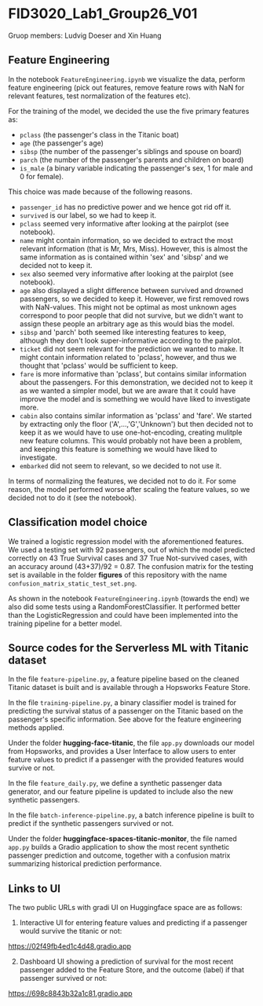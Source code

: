 # FID3020_Lab1_Group26_V01
Gruop members: Ludvig Doeser and Xin Huang

## Feature Engineering
In the notebook `FeatureEngineering.ipynb` we visualize the data, perform feature engineering (pick out features, remove feature rows with NaN for relevant features, test normalization of the features etc).

For the training of the model, we decided the use the five primary features as:
* `pclass` (the passenger's class in the Titanic boat)
* `age` (the passenger's age)
* `sibsp` (the number of the passenger's siblings and spouse on board)
* `parch` (the number of the passenger's parents and children on board)
* `is_male` (a binary variable indicating the passenger's sex, 1 for male and 0 for female).

This choice was made because of the following reasons.
* `passenger_id` has no predictive power and we hence got rid off it.
* `survived` is our label, so we had to keep it.
* `pclass` seemed very informative after looking at the pairplot (see notebook).
* `name` might contain information, so we decided to extract the most relevant information (that is Mr, Mrs, Miss). However, this is almost the same information as is contained within 'sex' and 'sibsp' and we decided not to keep it.
* `sex` also seemed very informative after looking at the pairplot (see notebook).
* `age` also displayed a slight difference between survived and drowned passengers, so we decided to keep it. However, we first removed rows with NaN-values. This might not be optimal as most unknown ages correspond to poor people that did not survive, but we didn't want to assign these people an arbitrary age as this would bias the model.
* `sibsp` and 'parch' both seemed like interesting features to keep, although they don't look super-informative according to the pairplot.
* `ticket` did not seem relevant for the prediction we wanted to make. It might contain information related to 'pclass', however, and thus we thought that 'pclass' would be sufficient to keep.
* `fare` is more informative than 'pclass', but contains similar information about the passengers. For this demonstration, we decided not to keep it as we wanted a simpler model, but we are aware that it could have improve the model and is something we would have liked to investigate more.
* `cabin` also contains similar information as 'pclass' and 'fare'. We started by extracting only the floor ('A',...,'G','Unknown') but then decided not to keep it as we would have to use one-hot-encoding, creating mulitple new feature columns. This would probably not have been a problem, and keeping this feature is something we would have liked to investigate.
* `embarked` did not seem to relevant, so we decided to not use it.   

In terms of normalizing the features, we decided not to do it. For some reason, the model performed worse after scaling the feature values, so we decided not to do it (see the notebook).

## Classification model choice
We trained a logistic regression model with the aforementioned features. We used a testing set with 92 passengers, out of which the model predicted correctly on 43 True Survival cases and 37 True Not-survived cases, with an accuracy around (43+37)/92 = 0.87. The confusion matrix for the testing set is available in the folder **figures** of this repository with the name `confusion_matrix_static_test_set.png`.

As shown in the notebook `FeatureEngineering.ipynb` (towards the end) we also did some tests using a RandomForestClassifier. It performed better than the LogisticRegression and could have been implemented into the training pipeline for a better model.

## Source codes for the Serverless ML with Titanic dataset
In the file `feature-pipeline.py`, a feature pipeline based on the cleaned Titanic dataset is built and is available through a Hopsworks Feature Store.

In the file `training-pipeline.py`, a binary classifier model is trained for predicting the survival status of a passenger on the Titanic based on the passenger's specific information. See above for the feature engineering methods applied.

Under the folder **hugging-face-titanic**, the file `app.py` downloads our model from Hopsworks, and provides a User Interface to allow users to enter feature values to predict if a passenger with the provided features would survive or not.

In the file `feature_daily.py`, we define a synthetic passenger data generator, and our feature pipeline is updated to include also the new synthetic passengers.

In the file `batch-inference-pipeline.py`, a batch inference pipeline is built to predict if the synthetic passengers survived or not.

Under the folder **huggingface-spaces-titanic-monitor**, the file named `app.py` builds a Gradio application to show the most recent synthetic passenger prediction and outcome, together with a confusion matrix summarizing historical prediction performance.

## Links to UI

The two public URLs with gradi UI on Huggingface space are as follows:

1. Interactive UI for entering feature values and predicting if a passenger would survive the titanic or not:

https://02f49fb4ed1c4d48.gradio.app

2. Dashboard UI showing a prediction of survival for the most recent passenger added to the Feature Store,
    and the outcome (label) if that passenger survived or not:

https://698c8843b32a1c81.gradio.app
